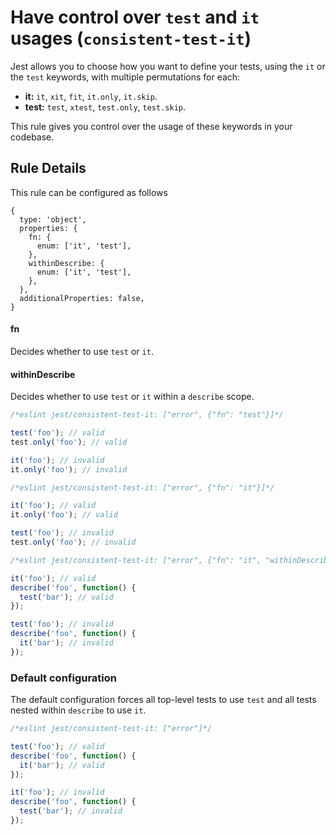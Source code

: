 # Have control over `test` and `it` usages (`consistent-test-it`)

Jest allows you to choose how you want to define your tests, using the `it` or
the `test` keywords, with multiple permutations for each:

- **it:** `it`, `xit`, `fit`, `it.only`, `it.skip`.
- **test:** `test`, `xtest`, `test.only`, `test.skip`.

This rule gives you control over the usage of these keywords in your codebase.

## Rule Details

This rule can be configured as follows

```json5
{
  type: 'object',
  properties: {
    fn: {
      enum: ['it', 'test'],
    },
    withinDescribe: {
      enum: ['it', 'test'],
    },
  },
  additionalProperties: false,
}
```

#### fn

Decides whether to use `test` or `it`.

#### withinDescribe

Decides whether to use `test` or `it` within a `describe` scope.

```js
/*eslint jest/consistent-test-it: ["error", {"fn": "test"}]*/

test('foo'); // valid
test.only('foo'); // valid

it('foo'); // invalid
it.only('foo'); // invalid
```

```js
/*eslint jest/consistent-test-it: ["error", {"fn": "it"}]*/

it('foo'); // valid
it.only('foo'); // valid

test('foo'); // invalid
test.only('foo'); // invalid
```

```js
/*eslint jest/consistent-test-it: ["error", {"fn": "it", "withinDescribe": "test"}]*/

it('foo'); // valid
describe('foo', function() {
  test('bar'); // valid
});

test('foo'); // invalid
describe('foo', function() {
  it('bar'); // invalid
});
```

### Default configuration

The default configuration forces all top-level tests to use `test` and all tests
nested within `describe` to use `it`.

```js
/*eslint jest/consistent-test-it: ["error"]*/

test('foo'); // valid
describe('foo', function() {
  it('bar'); // valid
});

it('foo'); // invalid
describe('foo', function() {
  test('bar'); // invalid
});
```
